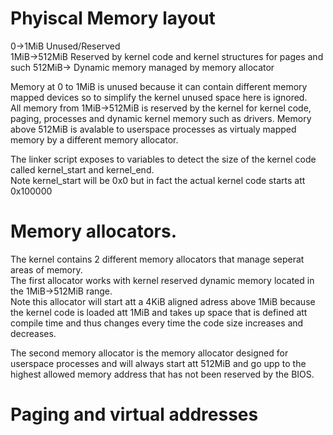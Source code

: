 # Phyiscal Memory layout
0->1MiB Unused/Reserved  
1MiB->512MiB Reserved by kernel code and kernel structures for pages and such 
512MiB-> Dynamic memory managed by memory allocator  

Memory at 0 to 1MiB is unused because it can contain different memory mapped devices so to simplify the kernel unused space here is ignored.  
All memory from 1MiB->512MiB is reserved by the kernel for kernel code, paging, processes and dynamic kernel memory such as drivers.
Memory above 512MiB is avalable to userspace processes as virtualy mapped memory by a different memory allocator.

The linker script exposes to variables to detect the size of the kernel code called kernel_start and kernel_end.  
Note kernel_start will be 0x0 but in fact the actual kernel code starts att 0x100000

# Memory allocators.
The kernel contains 2 different memory allocators that manage seperat areas of memory.  
The first allocator works with kernel reserved dynamic memory located in the 1MiB->512MiB range.  
Note this allocator will start att a 4KiB aligned adress above 1MiB because the kernel code is loaded att 1MiB and takes up space that is defined att compile time and thus changes every time the code size increases and decreases.  

The second memory allocator is the memory allocator designed for userspace processes and will always start att 512MiB and go upp to the highest allowed memory address that has not been reserved by the BIOS.

# Paging and virtual addresses